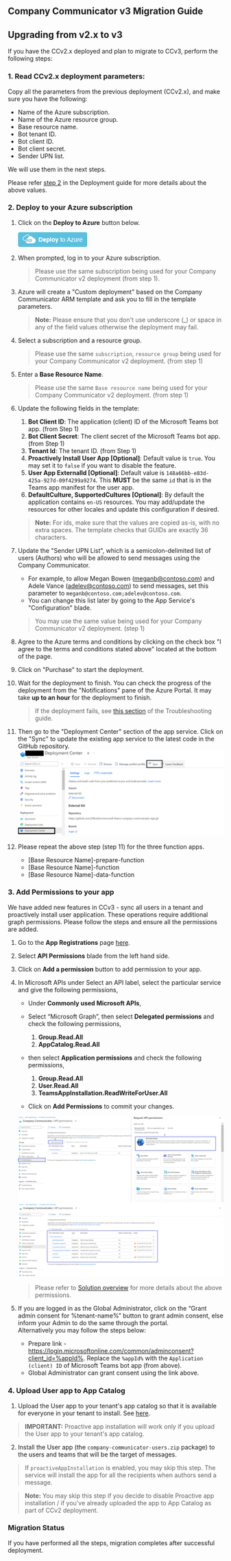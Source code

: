 ## Company Communicator v3 Migration Guide

## Upgrading from v2.x to v3
If you have the CCv2.x deployed and plan to migrate to CCv3, perform the following steps:

### 1. Read CCv2.x deployment parameters:
Copy all the parameters from the previous deployment (CCv2.x), and make sure you have the following:
  * Name of the Azure subscription.
  * Name of the Azure resource group.
  * Base resource name.
  * Bot tenant ID.
  * Bot client ID.
  * Bot client secret.
  * Sender UPN list.

We will use them in the next steps.

Please refer [step 2](https://github.com/OfficeDev/microsoft-teams-company-communicator-app/wiki/Deployment-guide) in the Deployment guide for more details about the above values.

### 2. Deploy to your Azure subscription
1. Click on the **Deploy to Azure** button below.
   
   [![Deploy to Azure](images/deploybutton.png)](https://portal.azure.com/#create/Microsoft.Template/uri/https%3A%2F%2Fraw.githubusercontent.com%2FOfficeDev%2Fmicrosoft-teams-company-communicator-app%2Fmain%2FDeployment%2Fazuredeploy.json)

2. When prompted, log in to your Azure subscription.
    > Please use the same subscription being used for your Company Communicator v2 deployment (from step 1).

3. Azure will create a "Custom deployment" based on the Company Communicator ARM template and ask you to fill in the template parameters.

    > **Note:** Please ensure that you don't use underscore (_) or space in any of the field values otherwise the deployment may fail.

4. Select a subscription and a resource group.
    > Please use the same `subscription`, `resource group` being used for your Company Communicator v2 deployment. (from step 1)

5. Enter a **Base Resource Name**.
    > Please use the same `Base resource name` being used for your Company Communicator v2 deployment. (from step 1)
 
6. Update the following fields in the template:
    1. **Bot Client ID**: The application (client) ID of the Microsoft Teams bot app. (from Step 1)
    2. **Bot Client Secret**: The client secret of the Microsoft Teams bot app. (from Step 1)
    3. **Tenant Id**: The tenant ID. (from Step 1)
    4. **Proactively Install User App [Optional]**: Default value is `true`. You may set it to `false` if you want to disable the feature.
    5. **User App ExternalId [Optional]**: Default value is `148a66bb-e83d-425a-927d-09f4299a9274`. This **MUST** be the same `id` that is in the Teams app manifest for the user app.
    6. **DefaultCulture, SupportedCultures [Optional]**: By default the application contains `en-US` resources. You may add/update the resources for other locales and update this configuration if desired.

    > **Note:** For ids, make sure that the values are copied as-is, with no extra spaces. The template checks that GUIDs are exactly 36 characters.

7. Update the "Sender UPN List", which is a semicolon-delimited list of users (Authors) who will be allowed to send messages using the Company Communicator.
    * For example, to allow Megan Bowen (meganb@contoso.com) and Adele Vance (adelev@contoso.com) to send messages, set this parameter to `meganb@contoso.com;adelev@contoso.com`.
    * You can change this list later by going to the App Service's "Configuration" blade.
   > You may use the same value being used for your Company Communicator v2 deployment. (step 1)

8. Agree to the Azure terms and conditions by clicking on the check box "I agree to the terms and conditions stated above" located at the bottom of the page.

9. Click on "Purchase" to start the deployment.

10. Wait for the deployment to finish. You can check the progress of the deployment from the "Notifications" pane of the Azure Portal. It may take **up to an hour** for the deployment to finish.

    > If the deployment fails, see [this section](https://github.com/OfficeDev/microsoft-teams-company-communicator-app/wiki/Troubleshooting#1-code-deployment-failure) of the Troubleshooting guide.

11. Then go to the "Deployment Center" section of the app service. Click on the "Sync" to update the existing app service to the latest code in the GitHub repository.
  ![Screenshot of refreshing code deployment](images/troubleshooting_sourcecontrols.png)

12. Please repeat the above step (step 11) for the three function apps.
    * [Base Resource Name]-prepare-function
    * [Base Resource Name]-function
    * [Base Resource Name]-data-function

### 3. Add Permissions to your app

We have added new features in CCv3 - sync all users in a tenant and proactively install user application. These operations require additional graph permissions. Please follow the steps and ensure all the permissions are added.

1. Go to the **App Registrations** page [here](https://portal.azure.com/#blade/Microsoft_AAD_IAM/ActiveDirectoryMenuBlade/RegisteredApps). 
2. Select **API Permissions** blade from the left hand side.

3. Click on **Add a permission** button to add permission to your app.

4. In Microsoft APIs under Select an API label, select the particular service and give the following permissions,

    * Under **Commonly used Microsoft APIs**, 

    * Select “Microsoft Graph”, then select **Delegated permissions** and check the following permissions,
        1. **Group.Read.All**
        2. **AppCatalog.Read.All**

    * then select **Application permissions** and check the following permissions,
        1. **Group.Read.All**
        2. **User.Read.All**
        3. **TeamsAppInstallation.ReadWriteForUser.All**

    * Click on **Add Permissions** to commit your changes.

    ![Azure AD API permissions](images/multitenant_app_permissions_1.png)
    ![Azure AD API permissions](images/multitenant_app_permissions_2.png)

    > Please refer to [Solution overview](https://github.com/OfficeDev/microsoft-teams-company-communicator-app/wiki/Solution-overview#microsoft-graph-api) for more details about the above permissions.

5. If you are logged in as the Global Administrator, click on the “Grant admin consent for %tenant-name%” button to grant admin consent, else inform your Admin to do the same through the portal.
   <br/>
   Alternatively you may follow the steps below:
   - Prepare link - https://login.microsoftonline.com/common/adminconsent?client_id=%appId%. Replace the `%appId%` with the `Application (client) ID` of Microsoft Teams bot app (from above).
   - Global Administrator can grant consent using the link above.

### 4. Upload User app to App Catalog

1. Upload the User app to your tenant's app catalog so that it is available for everyone in your tenant to install. See [here](https://docs.microsoft.com/en-us/microsoftteams/tenant-apps-catalog-teams).
> **IMPORTANT:** Proactive app installation will work only if you upload the User app to your tenant's app catalog.

2. Install the User app (the `company-communicator-users.zip` package) to the users and teams that will be the target of messages. 
> If `proactiveAppInstallation` is enabled, you may skip this step. The service will install the app for all the recipients when authors send a message.

> **Note:** You may skip this step if you decide to disable Proactive app installation / if you've already uploaded the app to App Catalog as part of CCv2 deployment.

### Migration Status
If you have performed all the steps, migration completes after successful deployment.
